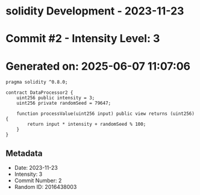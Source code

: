 ﻿# solidity Development - 2023-11-23
# Commit #2 - Intensity Level: 3
# Generated on: 2025-06-07 11:07:06
```solidity
pragma solidity ^0.8.0;

contract DataProcessor2 {
    uint256 public intensity = 3;
    uint256 private randomSeed = 79647;

    function processValue(uint256 input) public view returns (uint256) {
        return input * intensity + randomSeed % 100;
    }
}
```
## Metadata
- Date: 2023-11-23
- Intensity: 3
- Commit Number: 2
- Random ID: 2016438003
